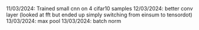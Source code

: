 11/03/2024: Trained small cnn on 4 cifar10 samples
12/03/2024: better conv layer (looked at fft but ended up simply switching from einsum to tensordot)
13/03/2024: max pool
13/03/2024: batch norm